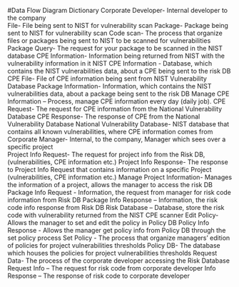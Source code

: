 #Data Flow Diagram Dictionary
Corporate Developer- Internal developer to the company <br>
File- File being sent to NIST for vulnerability scan
Package- Package being sent to NIST for vulnerability scan
Code scan- The process that organize files or packages being sent to NIST to be scanned for vulnerabilities
Package Query- The request for your package to be scanned in the NIST database
CPE Information- Information being returned from NIST with the vulnerability information in it
NIST CPE Information - Database, which contains the NIST vulnerabilities data, about a CPE being sent to the risk DB
CPE File- File of CPE information being sent from NIST Vulnerability Database
Package Information- Information, which contains the NIST vulnerabilities data, about a package being sent to the risk DB 
Manage CPE Information – Process, manage CPE information every day (daily job).
CPE Request- The request for CPE information from the National Vulnerability Database
CPE Response- The response of CPE from the National Vulnerability Database
National Vulnerability Database- NIST database that contains all known vulnerabilities, where CPE information comes from
Corporate Manager- Internal, to the company, Manager which sees over a specific project  
Project Info Request- The request for project info from the Risk DB, (vulnerabilities, CPE information etc.)
Project Info Response- The response to Project Info Request that contains information on a specific 
Project (vulnerabilities, CPE information etc.)
Manage Project Information- Manages the information of a project, allows the manager to access the risk DB 
Package Info Request - Information, the request from manager for risk code information from Risk DB
Package Info Response – Information, the risk code info response from Risk DB 
Risk Database – Database, store the risk code with vulnerability returned from the NIST CPE scanner
Edit Policy- Allows the manager to set and edit the policy in Policy DB
Policy Info Response - Allows the manager get policy info from Policy DB through the set policy process
Set Policy - The process that organize managers’ edition of policies for project vulnerabilities thresholds
Policy DB- The database which houses the policies for project vulnerabilities thresholds
Request Data- The process of the corporate developer accessing the Risk Database
Request Info – The request for risk code from corporate developer
Info Response – The response of risk code to corporate developer
